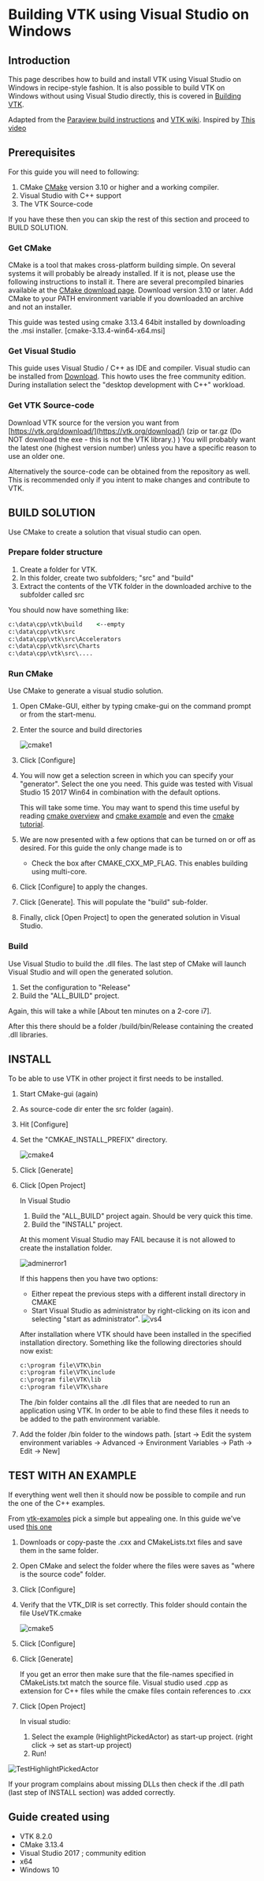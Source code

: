 # Building VTK using Visual Studio on Windows

## Introduction

This page describes how to build and install VTK using Visual Studio on Windows in recipe-style fashion. It is also possible to build VTK on Windows without using Visual Studio directly, this is covered in [Building VTK](build.md).

Adapted from the [Paraview build instructions](https://gitlab.kitware.com/paraview/paraview/-/blob/master/Documentation/dev/build.md) and [VTK wiki](https://vtk.org/Wiki/VTK/Building/Windows).
Inspired by [This video](https://www.youtube.com/watch?v=IgvbhyDh8r0)

## Prerequisites

For this guide you will need to following:

1. CMake [CMake](https://www.cmake.org/) version 3.10 or higher and a working compiler.
2. Visual Studio with C++ support
3. The VTK Source-code

If you have these then you can skip the rest of this section and proceed to BUILD SOLUTION.

### Get CMake

CMake is a tool that makes cross-platform building simple. On several systems it will probably be already installed. If it is not, please use the following instructions to install it.
There are several precompiled binaries available at the [CMake download page](https://cmake.org/download/). Download version 3.10 or later.
Add CMake to your PATH environment variable if you downloaded an archive and not an installer.

This guide was tested using cmake 3.13.4 64bit installed by downloading the .msi installer. [cmake-3.13.4-win64-x64.msi]

### Get Visual Studio

This guide uses Visual Studio / C++ as IDE and compiler. Visual studio can be installed from [Download](https://visualstudio.microsoft.com/vs/community/).
This howto uses the free community edition.
During installation select the "desktop development with C++" workload.

### Get VTK Source-code

Download VTK source for the version you want from [https://vtk.org/download/](https://vtk.org/download/)  (zip or tar.gz (Do NOT download the exe - this is not the VTK library.) )
You will probably want the latest one (highest version number) unless you have a specific reason to use an older one.

Alternatively the source-code can be obtained from the repository as well. This is recommended only if you intent to make changes and contribute to VTK.

## BUILD SOLUTION

Use CMake to create a solution that visual studio can open.

### Prepare folder structure

1. Create a folder for VTK.
2. In this folder, create two subfolders; "src" and "build"
3. Extract the contents of the VTK folder in the downloaded archive to the subfolder called src

You should now have something like:

``` cmd
c:\data\cpp\vtk\build    <--empty
c:\data\cpp\vtk\src
c:\data\cpp\vtk\src\Accelerators
c:\data\cpp\vtk\src\Charts
c:\data\cpp\vtk\src\....
```

### Run CMake

Use CMake to generate a visual studio solution.

1. Open CMake-GUI, either by typing cmake-gui on the command prompt or from the start-menu.
2. Enter the source and build directories

   ![cmake1](images/cmake1.png)

3. Click [Configure]
4. You will now get a selection screen in which you can specify your "generator". Select the one you need. This guide was tested with Visual Studio 15 2017 Win64 in combination with the default options.

   This will take some time. You may want to spend this time useful by reading [cmake overview](https://cmake.org/overview/) and [cmake example](https://cmake.org/examples) and even the [cmake tutorial](https://cmake.org/cmake-tutorial/).

5. We are now presented with a few options that can be turned on or off as desired. For this guide the only change made is to
   - Check the box after CMAKE_CXX_MP_FLAG. This enables building using multi-core.
6. Click [Configure] to apply the changes.
7. Click [Generate]. This will populate the "build" sub-folder.
8. Finally, click [Open Project] to open the generated solution in Visual Studio.

### Build

Use Visual Studio to build the .dll files.
The last step of CMake will launch Visual Studio and will open the generated solution.

1. Set the configuration to "Release"
2. Build the "ALL_BUILD" project.

Again, this will take a while [About ten minutes on a 2-core i7].

After this there should be a folder /build/bin/Release containing the created .dll libraries.

## INSTALL

To be able to use VTK in other project it first needs to be installed.

1. Start CMake-gui (again)
2. As source-code dir enter the src folder (again).
3. Hit [Configure]
4. Set the "CMKAE_INSTALL_PREFIX" directory.

   ![cmake4](images/cmake4.png)

5. Click [Generate]
6. Click [Open Project]

   In Visual Studio

   1. Build the "ALL_BUILD" project again. Should be very quick this time.
   2. Build the "INSTALL" project.

   At this moment Visual Studio may FAIL because it is not allowed to create the installation folder.

   ![adminerror1](images/adminerror1.png)

   If this happens then you have two options:

   - Either repeat the previous steps with a different install directory in CMAKE
   - Start Visual Studio as administrator by right-clicking on its icon and selecting "start as administrator". ![vs4](images/vs4.png)

   After installation where VTK should have been installed in the specified installation directory. Something like the following directories should now exist:

   ``` cmd
   c:\program file\VTK\bin
   c:\program file\VTK\include
   c:\program file\VTK\lib
   c:\program file\VTK\share
   ```

   The /bin folder contains all the .dll files that are needed to run an application using VTK. In order to be able to find these files it needs to be added to the path environment variable.

7. Add the folder /bin folder to the windows path. [start -> Edit the system environment variables -> Advanced -> Environment Variables -> Path -> Edit -> New]

## TEST WITH AN EXAMPLE

If everything went well then it should now be possible to compile and run the one of the C++ examples.

From [vtk-examples](https://kitware.github.io/vtk-examples/site/Cxx/) pick a simple but appealing one. In this guide we've used [this one](https://kitware.github.io/vtk-examples/site/Cxx/Picking/HighlightPickedActor/)

1. Downloads or copy-paste the .cxx and CMakeLists.txt files and save them in the same folder.
2. Open CMake and select the folder where the files were saves as "where is the source code" folder.
3. Click [Configure]
4. Verify that the VTK_DIR is set correctly. This folder should contain the file UseVTK.cmake

   ![cmake5](images/cmake5.png)

5. Click [Configure]
6. Click [Generate]

   If you get an error then make sure that the file-names specified in CMakeLists.txt match the source file. Visual studio used .cpp as extension for C++ files while the cmake files contain references to .cxx

7. Click [Open Project]

   In visual studio:

   1. Select the example (HighlightPickedActor) as start-up project. (right click -> set as start-up project)
   2. Run!

![TestHighlightPickedActor](images/TestHighlightPickedActor.png)

If your program complains about missing DLLs then check if the .dll path (last step of INSTALL section) was added correctly.

## Guide created using

- VTK 8.2.0
- CMake 3.13.4
- Visual Studio 2017 ; community edition
- x64
- Windows 10

